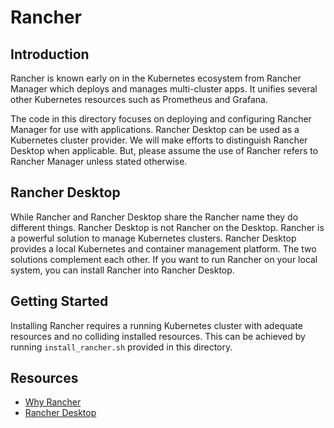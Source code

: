 # Rancher

## Introduction

Rancher is known early on in the Kubernetes ecosystem from Rancher Manager
which deploys and manages multi-cluster apps. It unifies several other
Kubernetes resources such as Prometheus and Grafana.

The code in this directory focuses on deploying and configuring Rancher Manager
for use with applications. Rancher Desktop can be used as a Kubernetes cluster
provider. We will make efforts to distinguish Rancher Desktop when applicable.
But, please assume the use of Rancher refers to Rancher Manager unless stated
otherwise.

## Rancher Desktop

While Rancher and Rancher Desktop share the Rancher name they do different things. Rancher Desktop is not Rancher on the Desktop. Rancher is a powerful solution to manage Kubernetes clusters. Rancher Desktop provides a local Kubernetes and container management platform. The two solutions complement each other. If you want to run Rancher on your local system, you can install Rancher into Rancher Desktop.

## Getting Started

Installing Rancher requires a running Kubernetes cluster with adequate
resources and no colliding installed resources. This can be achieved by running
`install_rancher.sh` provided in this directory.

## Resources
* [Why Rancher](https://www.rancher.com/why-rancher)
* [Rancher Desktop](https://docs.rancherdesktop.io/)